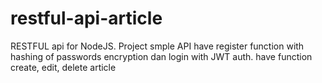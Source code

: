 # restful-api-article
 RESTFUL api for NodeJS. Project smple API have register function with hashing of passwords encryption dan login with JWT auth.  have function create, edit, delete article
